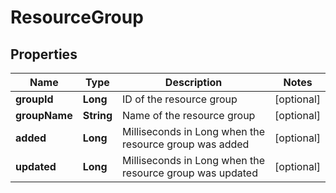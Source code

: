 

# ResourceGroup

## Properties

Name | Type | Description | Notes
------------ | ------------- | ------------- | -------------
**groupId** | **Long** | ID of the resource group |  [optional]
**groupName** | **String** | Name of the resource group |  [optional]
**added** | **Long** | Milliseconds in Long when the resource group was added |  [optional]
**updated** | **Long** | Milliseconds in Long when the resource group was updated |  [optional]




